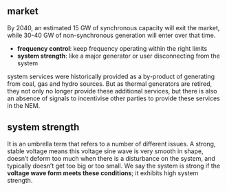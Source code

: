 ## market

By 2040, an estimated 15 GW of synchronous capacity will exit the market, while 30-40 GW of non-synchronous generation will enter over that time.
- **frequency control**: keep frequency operating within the right limits
- **system strength**: like a major generator or user disconnecting from the system

system services were historically provided as a by-product of generating from coal, gas and hydro sources. But as thermal generators are retired, they not only no longer provide these additional services, but there is also an absence of signals to incentivise other parties to provide these services in the NEM.

## system strength
It is an umbrella term that refers to a number of different issues. A strong, stable voltage means this voltage sine wave is very smooth in shape, doesn’t deform too much when there is a disturbance on the system, and typically doesn’t get too big or too small. We say the system is strong if the **voltage wave form meets these conditions**; it exhibits high system strength.
